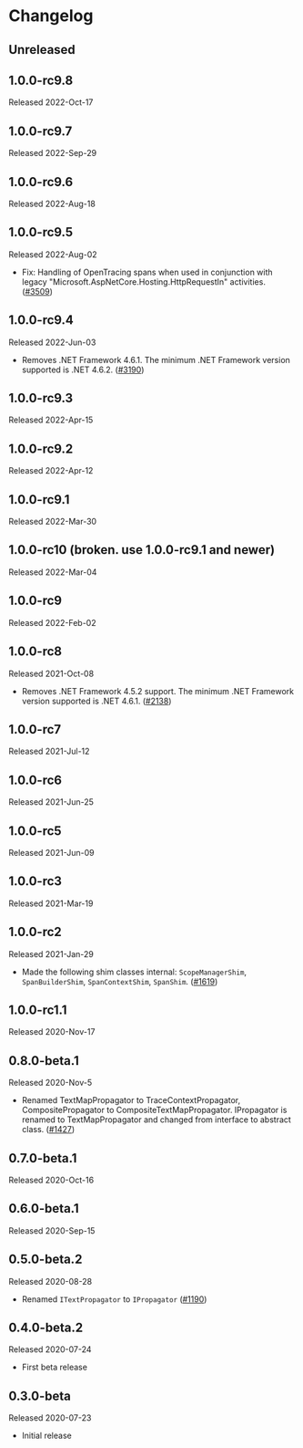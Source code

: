 # Changelog

## Unreleased

## 1.0.0-rc9.8

Released 2022-Oct-17

## 1.0.0-rc9.7

Released 2022-Sep-29

## 1.0.0-rc9.6

Released 2022-Aug-18

## 1.0.0-rc9.5

Released 2022-Aug-02

* Fix: Handling of OpenTracing spans when used in conjunction
  with legacy "Microsoft.AspNetCore.Hosting.HttpRequestIn" activities.
  ([#3509](https://github.com/open-telemetry/opentelemetry-dotnet/pull/3506))

## 1.0.0-rc9.4

Released 2022-Jun-03

* Removes .NET Framework 4.6.1. The minimum .NET Framework version supported is
  .NET 4.6.2.
  ([#3190](https://github.com/open-telemetry/opentelemetry-dotnet/issues/3190))

## 1.0.0-rc9.3

Released 2022-Apr-15

## 1.0.0-rc9.2

Released 2022-Apr-12

## 1.0.0-rc9.1

Released 2022-Mar-30

## 1.0.0-rc10 (broken. use 1.0.0-rc9.1 and newer)

Released 2022-Mar-04

## 1.0.0-rc9

Released 2022-Feb-02

## 1.0.0-rc8

Released 2021-Oct-08

* Removes .NET Framework 4.5.2 support. The minimum .NET Framework version
  supported is .NET 4.6.1.
  ([#2138](https://github.com/open-telemetry/opentelemetry-dotnet/issues/2138))

## 1.0.0-rc7

Released 2021-Jul-12

## 1.0.0-rc6

Released 2021-Jun-25

## 1.0.0-rc5

Released 2021-Jun-09

## 1.0.0-rc3

Released 2021-Mar-19

## 1.0.0-rc2

Released 2021-Jan-29

* Made the following shim classes internal: `ScopeManagerShim`,
  `SpanBuilderShim`, `SpanContextShim`, `SpanShim`.
  ([#1619](https://github.com/open-telemetry/opentelemetry-dotnet/pull/1619))

## 1.0.0-rc1.1

Released 2020-Nov-17

## 0.8.0-beta.1

Released 2020-Nov-5

* Renamed TextMapPropagator to TraceContextPropagator, CompositePropagator to
  CompositeTextMapPropagator. IPropagator is renamed to TextMapPropagator and
  changed from interface to abstract class.
  ([#1427](https://github.com/open-telemetry/opentelemetry-dotnet/pull/1427))

## 0.7.0-beta.1

Released 2020-Oct-16

## 0.6.0-beta.1

Released 2020-Sep-15

## 0.5.0-beta.2

Released 2020-08-28

* Renamed `ITextPropagator` to `IPropagator`
  ([#1190](https://github.com/open-telemetry/opentelemetry-dotnet/pull/1190))

## 0.4.0-beta.2

Released 2020-07-24

* First beta release

## 0.3.0-beta

Released 2020-07-23

* Initial release
